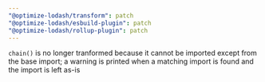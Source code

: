 ```yaml
---
"@optimize-lodash/transform": patch
"@optimize-lodash/esbuild-plugin": patch
"@optimize-lodash/rollup-plugin": patch
---
```


`chain()` is no longer tranformed because it cannot be imported except from the base import; a warning is printed when a matching import is found and the import is left as-is
